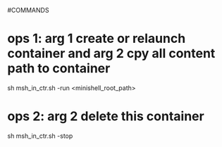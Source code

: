 #COMMANDS

# ops 1: arg 1 create or relaunch container and arg 2 cpy all content path to container 
sh msh_in_ctr.sh -run <minishell_root_path>
# ops 2: arg 2 delete this container
sh msh_in_ctr.sh -stop